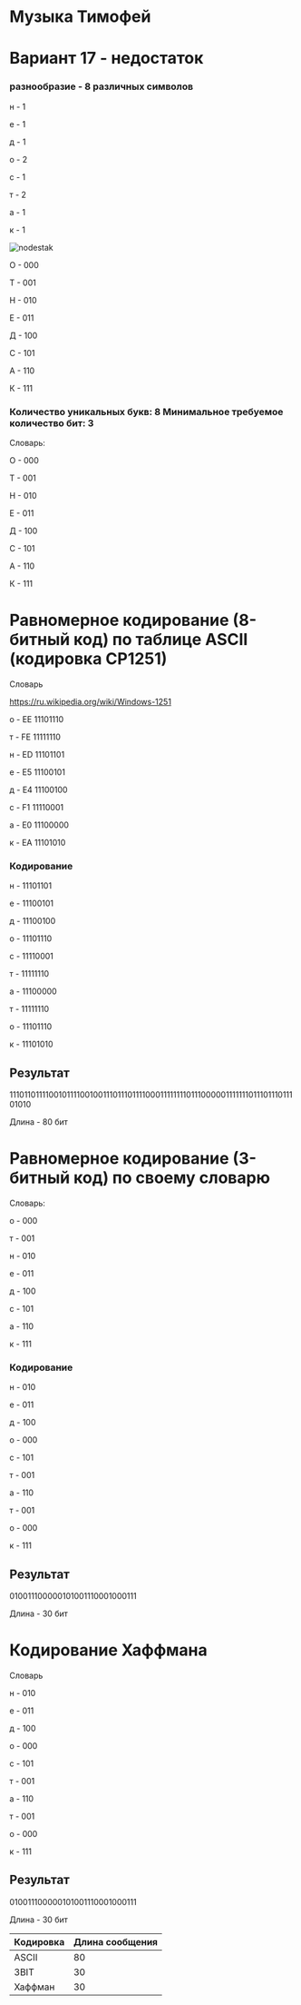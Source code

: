 # Музыка Тимофей 



# Вариант 17 - недостаток


### разнообразие - 8 различных символов


н - 1

е - 1

д - 1

о - 2

с - 1

т - 2

а - 1

к - 1


![nodestak](https://github.com/user-attachments/assets/67846219-a2e7-4ecf-b664-157a8a9e1735)

О - 000

Т - 001

Н - 010

Е - 011

Д - 100

С - 101

А - 110

К - 111


### Количество уникальных букв: 8 Минимальное требуемое количество бит: 3

Словарь:

О - 000

Т - 001

Н - 010

Е - 011

Д - 100

С - 101

А - 110

К - 111



# Равномерное кодирование (8-битный код) по таблице ASCII (кодировка CP1251)
Словарь

https://ru.wikipedia.org/wiki/Windows-1251

о - EE 11101110

т - FE 11111110

н - ED 11101101

е - E5 11100101

д - E4 11100100

с - F1 11110001

а - E0 11100000

к - EA 11101010

### Кодирование

н - 11101101

е - 11100101

д - 11100100

о - 11101110

с - 11110001

т - 11111110

а - 11100000

т - 11111110

о - 11101110

к - 11101010

## Результат

11101101111001011110010011101110111100011111111011100000111111101110111011101010

Длина - 80 бит



# Равномерное кодирование (3-битный код) по своему словарю


Словарь:

о - 000

т - 001

н - 010

е - 011

д - 100

с - 101

а - 110

к - 111

### Кодирование

н - 010

е - 011

д - 100

о - 000

с - 101

т - 001

а - 110

т - 001

о - 000

к - 111

## Результат

010011100000101001110001000111

Длина - 30 бит


# Кодирование Хаффмана
Словарь

н - 010

е - 011

д - 100

о - 000

с - 101

т - 001

а - 110

т - 001

о - 000

к - 111

## Результат

010011100000101001110001000111

Длина - 30 бит

| Кодировка | Длина сообщения|
|----------|----------|
| ASCII    | 80   |
| 3BIT    | 30   |
| Хаффман    | 30  |
